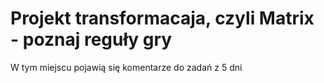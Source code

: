 # Projekt transformacaja, czyli Matrix - poznaj reguły gry

W tym miejscu pojawią się komentarze do zadań z 5 dni
